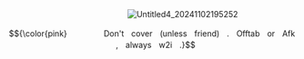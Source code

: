 ㅤㅤㅤㅤㅤㅤㅤ ㅤ ㅤ ㅤㅤㅤㅤㅤㅤ ![Untitled4_20241102195252](https://github.com/user-attachments/assets/cd60c95b-64a9-4268-a5a1-4cbf5a9f0669)

$${\color{pink}ㅤㅤㅤㅤㅤDon'tㅤcoverㅤ(unlessㅤfriend)ㅤ.ㅤOfftabㅤorㅤAfkㅤ,ㅤalwaysㅤw2iㅤ.}$$
